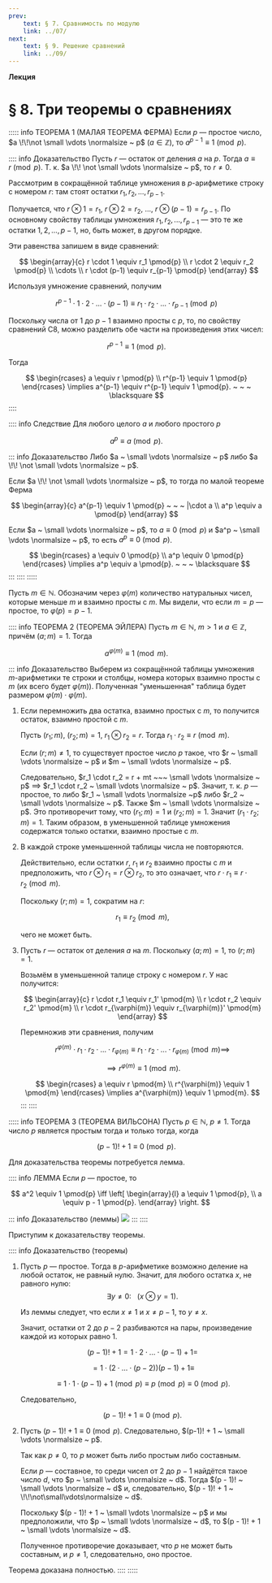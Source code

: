 ```yaml
---
prev:
    text: § 7. Сравнимость по модулю
    link: ../07/
next:
    text: § 9. Решение сравнений
    link: ../09/
---
```


**Лекция**

# § 8. Три теоремы о сравнениях

::::: info ТЕОРЕМА 1 (МАЛАЯ ТЕОРЕМА ФЕРМА)
Если $p$ — простое число, $a \!\!\not \small \vdots \normalsize ~ p$ ($a \in \mathbb{Z}$), то $a^{p-1} \equiv 1 \pmod{p}$.

:::: info Доказательство
Пусть $r$ — остаток от деления $a$ на $p$. Тогда $a \equiv r \pmod{p}$. Т. к. $a \!\! \not \small \vdots \normalsize ~ p$, то $r \ne 0$.

Рассмотрим в сокращённой таблице умножения в $p$-арифметике строку с номером $r$: там стоят остатки $r_1, r_2, ..., r_{p-1}$.

Получается, что $r \otimes 1 = r_1$, $r \otimes 2 = r_2$, ..., $r \otimes (p-1) = r_{p-1}$. По основному свойству таблицы умножения $r_1, r_2, ..., r_{p-1}$ — это те же остатки $1, 2, ..., p-1$, но, быть может, в другом порядке.

Эти равенства запишем в виде сравнений:

$$
\begin{array}{c}
r \cdot 1 \equiv r_1 \pmod{p} \\
r \cdot 2 \equiv r_2 \pmod{p} \\
\cdots \\
r \cdot (p-1) \equiv r_{p-1} \pmod{p}
\end{array}
$$

Используя умножение сравнений, получим

$$
r^{p-1} \cdot 1 \cdot 2 \cdot ... \cdot (p - 1) \equiv r_1 \cdot r_2 \cdot ... \cdot r_{p-1} \pmod{p}
$$

Поскольку числа от $1$ до $p-1$ взаимно просты с $p$, то, по свойству сравнений С8, можно разделить обе части на произведения этих чисел:

$$
r^{p-1} \equiv 1 \pmod{p}.
$$

Тогда

$$
\begin{rcases}
a \equiv r \pmod{p} \\
r^{p-1} \equiv 1 \pmod{p}
\end{rcases} \implies a^{p-1} \equiv r^{p-1} \equiv 1 \pmod{p}. ~ ~ ~ \blacksquare
$$
::::

:::: info Следствие
Для любого целого $a$ и любого простого $p$

$$
a^p \equiv a \pmod{p}.
$$

::: info Доказательство
Либо $a ~ \small \vdots \normalsize ~ p$ либо $a \!\! \not \small \vdots \normalsize ~ p$.

Если $a \!\! \not \small \vdots \normalsize ~ p$, то тогда по малой теореме Ферма

$$
\begin{array}{c}
a^{p-1} \equiv 1 \pmod{p} ~ ~ ~ |\cdot a \\
a^p \equiv a \pmod{p}
\end{array}
$$

Если $a ~ \small \vdots \normalsize ~ p$, то $a \equiv 0 \pmod{p}$ и $a^p ~ \small \vdots \normalsize ~ p$, то есть $a^p \equiv 0 \pmod{p}$.

$$
\begin{rcases}
a \equiv 0 \pmod{p} \\
a^p \equiv 0 \pmod{p}
\end{rcases} \implies a^p \equiv a \pmod{p}. ~ ~ ~ \blacksquare
$$
:::
::::
:::::

Пусть $m \in \mathbb{N}$. Обозначим через $\varphi(m)$ количество натуральных чисел, которые меньше $m$ и взаимно просты с $m$. Мы видели, что если $m = p$ — простое, то $\varphi(p) = p - 1$.

:::: info ТЕОРЕМА 2 (ТЕОРЕМА ЭЙЛЕРА)
Пусть $m \in \mathbb{N}$, $m > 1$ и $a \in \mathbb{Z}$, причём $(a; m) = 1$. Тогда

$$
a^{\varphi(m)} \equiv 1 \pmod{m}.
$$

::: info Доказательство
Выберем из сокращённой таблицы умножения $m$-арифметики те строки и столбцы, номера которых взаимно просты с $m$ (их всего будет $\varphi(m)$). Полученная "уменьшенная" таблица будет размером $\varphi(m) \cdot \varphi(m)$.

1. Если перемножить два остатка, взаимно простых с $m$, то получится остаток, взаимно простой с $m$.

   Пусть $(r_1; m)$, $(r_2; m) = 1$, $r_1 \otimes r_2 = r$. Тогда $r_1 \cdot r_2 \equiv r \pmod{m}$.

   Если $(r; m) \ne 1$, то существует простое число $p$ такое, что $r ~ \small \vdots \normalsize ~ p$ и $m ~ \small \vdots \normalsize ~ p$.

   Следовательно, $r_1 \cdot r_2 = r + mt ~~~ \small \vdots \normalsize ~ p$ $\implies$ $r_1 \cdot r_2 ~ \small \vdots \normalsize ~ p$. Значит, т. к. $p$ — простое, то либо $r_1 ~ \small \vdots \normalsize ~p$ либо $r_2 ~ \small \vdots \normalsize ~ p$. Также $m ~ \small \vdots \normalsize ~ p$. Это противоречит тому, что $(r_1; m) = 1$ и $(r_2; m) = 1$. Значит $(r_1 \cdot r_2; m) = 1$. Таким образом, в уменьшенной таблице умножения содержатся только остатки, взаимно простые с $m$.

2. В каждой строке уменьшенной таблицы числа не повторяются.

   Действительно, если остатки $r$, $r_1$ и $r_2$ взаимно просты с $m$ и предположить, что $r \otimes r_1 = r \otimes r_2$, то это означает, что $r \cdot r_1 \equiv r \cdot r_2 \pmod{m}$.
   
   Поскольку $(r; m) = 1$, сократим на $r$:
   
   $$
   r_1 \equiv r_2 \pmod{m},
   $$

   чего не может быть.

3. Пусть $r$ — остаток от деления $a$ на $m$. Поскольку $(a; m) = 1$, то $(r; m) = 1$.

   Возьмём в уменьшенной талице строку с номером $r$. У нас получится:

   $$
   \begin{array}{c}
   r \cdot r_1 \equiv r_1' \pmod{m} \\
   r \cdot r_2 \equiv r_2' \pmod{m} \\
   r \cdot r_{\varphi(m)} \equiv r_{\varphi(m)}' \pmod{m}
   \end{array}
   $$

   Перемножив эти сравнения, получим

   $$
   r^{\varphi(m)} \cdot r_1 \cdot r_2 \cdot ... \cdot r_{\varphi(m)} \equiv r_1 \cdot r_2 \cdot ... \cdot r_{\varphi(m)} \pmod{m} \implies
   $$

   $$
   \implies r^{\varphi(m)} \equiv 1 \pmod{m}.
   $$

   $$
   \begin{rcases}
   a \equiv r \pmod{m} \\
   r^{\varphi(m)} \equiv 1 \pmod{m}
   \end{rcases} \implies a^{\varphi(m)} \equiv 1 \pmod{m}.
   $$
:::
::::

::::: info ТЕОРЕМА 3 (ТЕОРЕМА ВИЛЬСОНА)
Пусть $p \in \mathbb{N}$, $p \ne 1$. Тогда число $p$ является простым тогда и только тогда, когда

$$
(p - 1)! + 1 \equiv 0 \pmod{p}.
$$

Для доказательства теоремы потребуется лемма.

:::: info ЛЕММА
Если $p$ — простое, то

$$
a^2 \equiv 1 \pmod{p} \iff \left[
    \begin{array}{l}
    a \equiv 1 \pmod{p}, \\
    a \equiv p - 1 \pmod{p}.
    \end{array}
\right.
$$

::: info Доказательство (леммы)
![](/media/images/number%20theory%208.jpg)
:::
::::

Приступим к доказательству теоремы.

:::: info Доказательство (теоремы)
1. Пусть $p$ — простое. Тогда в $p$-арифметике возможно деление на любой остаток, не равный нулю. Значит, для любого остатка $x$, не равного нулю:
   $$
   \exists y \ne 0 : ~ ~ ~ (x \otimes y = 1).
   $$

   Из леммы следует, что если $x \ne 1$ и $x \ne p - 1$, то $y \ne x$.

   Значит, остатки от $2$ до $p - 2$ разбиваются на пары, произведение каждой из которых равно 1.

   $$
   (p - 1)! + 1 = 1 \cdot 2 \cdot ... \cdot (p - 1) + 1 =
   $$

   $$
   = 1 \cdot \left( 2 \cdot ... \cdot (p-2) \right) (p-1) + 1 \equiv
   $$
   
   $$
   \equiv 1 \cdot 1 \cdot (p - 1) + 1 \pmod{p} \equiv p \pmod{p} \equiv 0 \pmod{p}.
   $$

   Следовательно,

   $$
   (p - 1)! + 1 \equiv 0 \pmod{p}.
   $$

2. Пусть $(p - 1)! + 1 \equiv 0 \pmod{p}$. Следовательно, $(p-1)! + 1 ~ \small \vdots \normalsize ~ p$.

   Так как $p \ne 0$, то $p$ может быть либо простым либо составным.

   Если $p$ — составное, то среди чисел от $2$ до $p - 1$ найдётся такое число $d$, что $p ~ \small \vdots \normalsize ~ d$. Тогда $(p - 1)! ~ \small \vdots \normalsize ~ d$ и, следовательно, $(p - 1)! + 1 ~ \!\!\not\small\vdots\normalsize ~ d$.

   Поскольку $(p - 1)! + 1 ~ \small \vdots \normalsize ~ p$ и мы предположили, что $p ~ \small \vdots \normalsize ~ d$, то $(p - 1)! + 1 ~ \small \vdots \normalsize ~ d$.

   Полученное противоречие доказывает, что $p$ не может быть составным, и $p \ne 1$, следовательно, оно простое.

Теорема доказана полностью.
::::
:::::